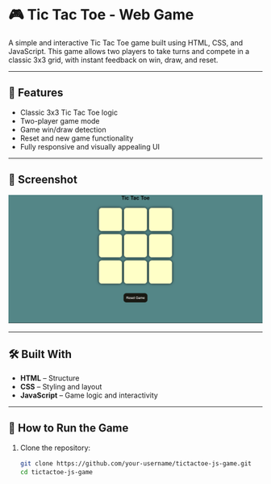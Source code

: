# 🎮 Tic Tac Toe - Web Game

A simple and interactive Tic Tac Toe game built using HTML, CSS, and JavaScript. This game allows two players to take turns and compete in a classic 3x3 grid, with instant feedback on win, draw, and reset.

---

## 🌟 Features

- Classic 3x3 Tic Tac Toe logic
- Two-player game mode
- Game win/draw detection
- Reset and new game functionality
- Fully responsive and visually appealing UI

---

## 📸 Screenshot

![Tic Tac Toe Screenshot](screenshot.png)

---

## 🛠️ Built With

- **HTML** – Structure
- **CSS** – Styling and layout
- **JavaScript** – Game logic and interactivity

---

## 🚀 How to Run the Game

1. Clone the repository:
   ```bash
   git clone https://github.com/your-username/tictactoe-js-game.git
   cd tictactoe-js-game
